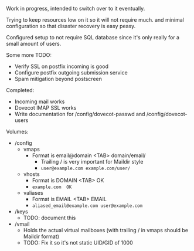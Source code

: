Work in progress, intended to switch over to it eventually.

Trying to keep resources low on it so it will not require much. and minimal configuration so that disaster recovery is easy peasy.

Configured setup to not require SQL database since it's only really for a small amount of users.

Some more TODO:
- Verify SSL on postfix incoming is good
- Configure postfix outgoing submission service
- Spam mitigation beyond postscreen

Completed:
- Incoming mail works
- Dovecot IMAP SSL works
- Write documentation for /config/dovecot-passwd and /config/dovecot-users

Volumes:
- /config
  - vmaps
    - Format is email@domain \<TAB\> domain/email/
      - Trailing / is very important for Maildir style
      - ```user@example.com example.com/user/```
  - vhosts
    - Format is DOMAIN \<TAB\> OK
    - ```example.com  OK```
  - valiases
    - Format is EMAIL \<TAB\> EMAIL
    - ```aliased_email@example.com user@example.com```
- /keys
  - TODO: document this
- /vmail
  - Holds the actual virtual mailboxes (with trailing / in vmaps should be Maildir format)
  - TODO: Fix it so it's not static UID/GID of 1000